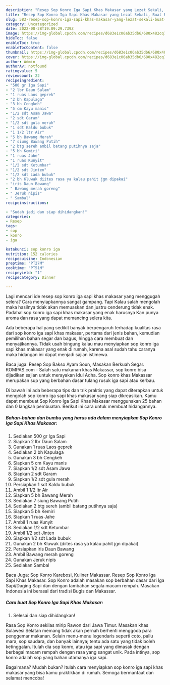 ```yaml
---
description: "Resep Sop Konro Iga Sapi Khas Makasar yang Lezat Sekali, Buat Buka Puasa Sempurna"
title: "Resep Sop Konro Iga Sapi Khas Makasar yang Lezat Sekali, Buat Buka Puasa Sempurna"
slug: 583-resep-sop-konro-iga-sapi-khas-makasar-yang-lezat-sekali-buat-buka-puasa-sempurna
category: Uncategorized
date: 2022-08-28T19:09:29.739Z
image: https://img-global.cpcdn.com/recipes/d683e1c06ab35db6/680x482cq70/sop-konro-iga-sapi-khas-makasar-foto-resep-utama.jpg
hideToc: false
enableToc: true
enableTocContent: false
thumbnail: https://img-global.cpcdn.com/recipes/d683e1c06ab35db6/680x482cq70/sop-konro-iga-sapi-khas-makasar-foto-resep-utama.jpg
cover: https://img-global.cpcdn.com/recipes/d683e1c06ab35db6/680x482cq70/sop-konro-iga-sapi-khas-makasar-foto-resep-utama.jpg
author: Admin
authorAv: notfound
ratingvalue: 5
reviewcount: 22
recipeingredient:
- "500 gr Iga Sapi"
- "2 lbr Daun Salam"
- "1 ruas Laos geprek"
- "2 bh Kapulaga"
- "3 bh Cengkeh"
- "5 cm Kayu manis"
- "1/2 sdt Asam Jawa"
- "2 sdt Garam"
- "1/2 sdt gula merah"
- "1 sdt Kaldu bubuk"
- "1 1/2 ltr Air"
- "5 bh Bawang Merah"
- "7 siung Bawang Putih"
- "2 btg sereh ambil batang putihnya saja"
- "5 bh Kemiri"
- "1 ruas Jahe"
- "1 ruas Kunyit"
- "1/2 sdt Ketumbar"
- "1/2 sdt Jinten"
- "1/2 sdt Lada bubuk"
- "2 bh Kluwak diites rasa ya kalau pahit jgn dipakai"
- "iris Daun Bawang"
- " Bawang merah goreng"
- " Jeruk nipis"
- " Sambal"
recipeinstructions:

- "Sudah jadi dan siap dihidangkan!"
categories:
- Resep
tags:
- sop
- konro
- iga

katakunci: sop konro iga 
nutrition: 152 calories
recipecuisine: Indonesian
preptime: "PT27M"
cooktime: "PT51M"
recipeyield: "1"
recipecategory: Dinner

---
```



Lagi mencari ide resep sop konro iga sapi khas makasar yang menggugah selera? Cara menyiapkannya sangat gampang. Tapi Kalau salah mengolah maka hasilnya tidak akan memuaskan dan justru cenderung tidak enak. Padahal sop konro iga sapi khas makasar yang enak harusnya Kan punya aroma dan rasa yang dapat memancing selera kita.


Ada beberapa hal yang sedikit banyak berpengaruh terhadap kualitas rasa dari sop konro iga sapi khas makasar, pertama dari jenis bahan, kemudian pemilihan bahan segar dan bagus, hingga cara membuat dan menyajikannya. Tidak usah bingung kalau mau menyiapkan sop konro iga sapi khas makasar yang enak di rumah, karena asal sudah tahu caranya maka hidangan ini dapat menjadi sajian istimewa.

Baca juga: Resep Sop Bakso Ayam Soun, Masakan Berkuah Segar. KOMPAS.com - Salah satu makanan khas Makassar, sop konro bisa dijadikan sajian untuk merayakan Idul Adha. Sop konro khas Makassar merupakan sup yang berbahan dasar tulang rusuk iga sapi atau kerbau.


Di bawah ini ada beberapa tips dan trik praktis yang dapat diterapkan untuk mengolah sop konro iga sapi khas makasar yang siap dikreasikan. Kamu dapat membuat Sop Konro Iga Sapi Khas Makasar menggunakan 25 bahan dan 0 langkah pembuatan. Berikut ini cara untuk membuat hidangannya.

<!--inarticleads1-->

##### Bahan-bahan dan bumbu yang harus ada dalam menyiapkan Sop Konro Iga Sapi Khas Makasar:

1. Sediakan 500 gr Iga Sapi
1. Siapkan 2 lbr Daun Salam
1. Gunakan 1 ruas Laos geprek
1. Sediakan 2 bh Kapulaga
1. Gunakan 3 bh Cengkeh
1. Siapkan 5 cm Kayu manis
1. Siapkan 1/2 sdt Asam Jawa
1. Siapkan 2 sdt Garam
1. Siapkan 1/2 sdt gula merah
1. Persiapkan 1 sdt Kaldu bubuk
1. Ambil 1 1/2 ltr Air
1. Siapkan 5 bh Bawang Merah
1. Sediakan 7 siung Bawang Putih
1. Sediakan 2 btg sereh (ambil batang putihnya saja)
1. Siapkan 5 bh Kemiri
1. Siapkan 1 ruas Jahe
1. Ambil 1 ruas Kunyit
1. Sediakan 1/2 sdt Ketumbar
1. Ambil 1/2 sdt Jinten
1. Siapkan 1/2 sdt Lada bubuk
1. Gunakan 2 bh Kluwak (diites rasa ya kalau pahit jgn dipakai)
1. Persiapkan iris Daun Bawang
1. Ambil  Bawang merah goreng
1. Gunakan  Jeruk nipis
1. Sediakan  Sambal


Baca Juga: Sop Konro Karebosi, Kuliner Makassar. Resep Sop Konro Iga Sapi Khas Makasar. Sop Konro adalah masakan sop berbahan dasar dari Iga Sapi/Daging Sapi dan dengan tambahan segala macam rempah. Masakan Indonesia ini berasal dari tradisi Bugis dan Makassar. 

<!--inarticleads2-->

##### Cara buat Sop Konro Iga Sapi Khas Makasar:


1. Selesai dan siap dihidangkan!

Rasa Sop Konro sekilas mirip Rawon dari Jawa Timur. Masakan khas Sulawesi Selatan memang tidak akan pernah berhenti menggoda para penggemar makanan. Selain menu-menu legendaris seperti coto, pallu mara, sop saudara, dan banyak lainnya; tentu ada satu yang tidak boleh ketinggalan. Itulah dia sop konro, atau iga sapi yang dimasak dengan berbagai macam rempah dengan rasa yang sangat unik. Pada intinya, sop konro adalah sop yang bahan utamanya iga sapi. 

Bagaimana? Mudah bukan? Itulah cara menyiapkan sop konro iga sapi khas makasar yang bisa kamu praktikkan di rumah. Semoga bermanfaat dan selamat mencoba!
